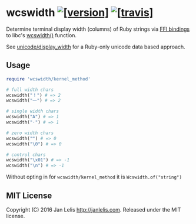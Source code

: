 # wcswidth [![[version]](https://badge.fury.io/rb/wcswidth.svg)](http://badge.fury.io/rb/wcswidth)  [![[travis]](https://travis-ci.org/janlelis/wcswidth-ruby.png)](https://travis-ci.org/janlelis/wcswidth-ruby)

Determine terminal display width (columns) of Ruby strings via [FFI bindings](https://github.com/ffi/ffi/wiki) to libc's [wcswidth()](http://man7.org/linux/man-pages/man3/wcswidth.3.html) function.

See [unicode/display_width](https://github.com/janlelis/unicode-display_width) for a Ruby-only unicode data based approach.

## Usage

```ruby
require 'wcswidth/kernel_method'

# full width chars
wcswidth("！") # => 2
wcswidth("一") # => 2

# single width chars
wcswidth("A") # => 1
wcswidth("·") # => 1

# zero width chars
wcswidth("ֿ") # => 0
wcswidth("\0") # => 0

# control chars
wcswidth("\x01") # => -1
wcswidth("\n") # => -1
```

Without opting in for `wcswidth/kernel_method` it is `Wcswidth.of("string")`

## MIT License

Copyright (C) 2016 Jan Lelis <http://janlelis.com>. Released under the MIT license.
